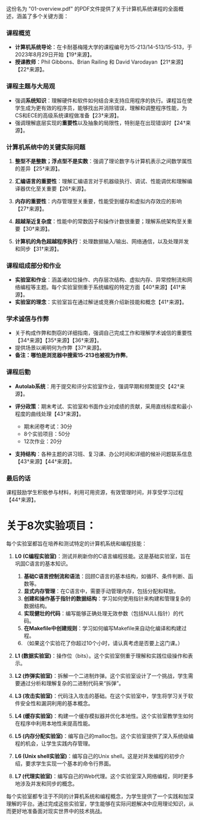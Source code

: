 这份名为 "01-overview.pdf" 的PDF文件提供了关于计算机系统课程的全面概述，涵盖了多个关键方面：

### 课程概览
- **计算机系统导论**：在卡耐基梅隆大学的课程编号为15-213/14-513/15-513，于2023年8月29日开始【19†来源】。
- **授课教师**：Phil Gibbons、Brian Railing 和 David Varodayan【21†来源】【22†来源】。

### 课程主题与大局观
- 强调**系统知识**：理解硬件和软件如何结合来支持应用程序的执行。课程旨在使学生成为更有效的程序员，能够找出并消除错误，理解和调整程序性能，为CS和ECE的高级系统课程做准备【23†来源】。
- 强调理解底层实现的**重要性**以及抽象的局限性，特别是在出现错误时【24†来源】。

### 计算机系统中的关键实际问题
1. **整型不是整数；浮点型不是实数**：强调了理论数字与计算机表示之间数学属性的差异【25†来源】。

2. **汇编语言的重要性**：理解汇编语言对于机器级执行、调试、性能调优和理解编译器优化至关重要【26†来源】。

3. **内存的重要性**：内存管理至关重要，性能受到缓存和虚拟内存效应的影响【27†来源】。

4. **超越渐近复杂度**：性能中的常数因子和操作计数很重要；理解系统架构至关重要【30†来源】。

5. **计算机的角色超越程序执行**：处理数据输入/输出、网络通信，以及处理并发和同步【31†来源】。

### 课程组成部分和作业
- **实验室和作业**：涵盖诸如位操作、内存层次结构、虚拟内存、异常控制流和网络编程等主题。每个实验室侧重于系统编程的特定方面【40†来源】【41†来源】。
- **实验室的理念**：实验室旨在通过解谜或竞赛介绍新技能和概念【41†来源】。

### 学术诚信与作弊
- 关于构成作弊和剽窃的详细指南，强调自己完成工作和理解学术诚信的重要性【34†来源】【35†来源】【36†来源】。
- 提供场景以阐明何为作弊【37†来源】。
- **备注：哪怕是浏览器中搜索15-213也被视为作弊**。 

### 课程后勤
- **Autolab系统**：用于提交和评分实验室作业，强调早期和频繁提交【42†来源】。
- **评分政策**：期末考试、实验室和书面作业对成绩的贡献，采用直线标度和最小程度的曲线处理【43†来源】。
  - 期末闭卷考试：30分
  - 8个实验项目：50分
  - 12次作业：20分

- **支持结构**：各种主题的讲习班、复习课、办公时间和详细的候补问题联系信息【43†来源】【44†来源】。

### 最后的话
课程鼓励学生积极参与材料，利用可用资源，有效管理时间，并享受学习过程【44†来源】。





# 关于8次实验项目：

每个实验室都旨在培养和测试特定的计算机系统和编程技能：

1. **L0 (C编程实验室)**：测试并刷新你的C语言编程技能。这是基础实验室，旨在巩固C语言的基本知识。
   1. **基础C语言控制流和语法**：回顾C语言的基本结构，如循环、条件判断、函数等。
   2. **显式内存管理**：在C语言中，需要手动管理内存，包括分配和释放。
   3. **创建和操作基于指针的数据结构**：学习如何使用指针来构建和管理复杂的数据结构。
   4. **实现健壮的代码**：编写能够正确处理无效参数（包括NULL指针）的代码。
   5. **在Makefile中创建规则**：学习如何编写Makefile来自动化编译和构建过程。
   6. （如果这个实验花了你超过10个小时，请认真考虑是否要上这门课。）

2. **L1 (数据实验室)**：操作位（bits）。这个实验室侧重于理解和实践位级操作和表示。
3. **L2 (炸弹实验室)**：拆解一个二进制炸弹。这个实验室设计了一个挑战，学生需要通过分析和理解复杂的二进制代码来“拆弹”。
4. **L3 (攻击实验室)**：代码注入攻击的基础。在这个实验室中，学生将学习关于软件安全性和漏洞利用的基本概念。
5. **L4 (缓存实验室)**：构建一个缓存模拟器并优化本地性。这个实验室教学生如何在程序中利用本地性来提高性能。
6. **L5 (内存分配实验室)**：编写自己的malloc包。这个实验室提供了深入系统级编程的机会，让学生实践内存管理。
7. **L6 (Unix shell实验室)**：编写自己的Unix shell。这是对并发编程的初步介绍，要求学生实现一个基本的命令行界面。
8. **L7 (代理实验室)**：编写自己的Web代理。这个实验室深入网络编程，同时更多地涉及并发和同步的概念。

每个实验室都专注于不同的计算机系统和编程概念，为学生提供了一个实践和加深理解的平台。通过完成这些实验室，学生能够在实际问题解决中应用理论知识，从而更好地准备面对现实世界中的技术挑战。



